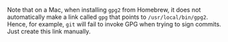 Note that on a Mac, when installing `gpg2` from Homebrew, it does not
automatically make a link called `gpg` that points to
`/usr/local/bin/gpg2`.  Hence, for example, `git` will fail to invoke
GPG when trying to sign commits.  Just create this link manually.
